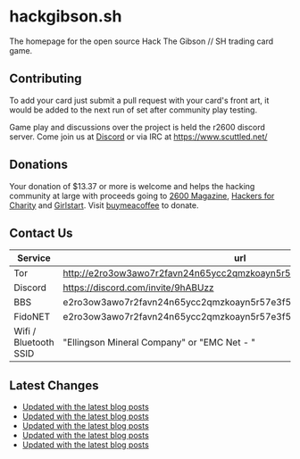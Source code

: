 # hackgibson.sh
The homepage for the open source Hack The Gibson // SH trading card game.


## Contributing

To add your card just submit a pull request with your card's front art, it would be added to the next run of set after community play testing.

Game play and discussions over the project is held the r2600 discord server. Come join us at [Discord](https://discord.com/invite/9hABUzz) or via IRC at https://www.scuttled.net/


## Donations

Your donation of $13.37 or more is welcome and helps the hacking community at large with proceeds going to [2600 Magazine](https://2600.com/), [Hackers for Charity](https://hackersforcharity.org) and [Girlstart](https://girlstart.org).  Visit [buymeacoffee](https://www.buymeacoffee.com/hackgibson.sh) to donate.


## Contact Us

Service | url
-|-
Tor | http://e2ro3ow3awo7r2favn24n65ycc2qmzkoayn5r57e3f56nvjwdcgg32ad.onion
Discord | https://discord.com/invite/9hABUzz
BBS | e2ro3ow3awo7r2favn24n65ycc2qmzkoayn5r57e3f56nvjwdcgg32ad.onion:23
FidoNET | e2ro3ow3awo7r2favn24n65ycc2qmzkoayn5r57e3f56nvjwdcgg32ad.onion:24554
Wifi / Bluetooth SSID | "Ellingson Mineral Company" or "EMC Net - <fidonet address>"

## Latest Changes
<!-- BLOG-POST-LIST:START -->
- [Updated with the latest blog posts](https://github.com/DFW2600/hackgibson.sh/commit/664bcd9e8f20a5ca8b1c5e215a19d3db5b2bbe4c)
- [Updated with the latest blog posts](https://github.com/DFW2600/hackgibson.sh/commit/5f9b80f74103d7f65f352b4cf568c442b0022683)
- [Updated with the latest blog posts](https://github.com/DFW2600/hackgibson.sh/commit/8cc766d43bc33fb0537ce1ef0b8df0b62c085399)
- [Updated with the latest blog posts](https://github.com/DFW2600/hackgibson.sh/commit/aee4058b476f0f9741aa197b84881acc50ae3b3c)
- [Updated with the latest blog posts](https://github.com/DFW2600/hackgibson.sh/commit/fe5b30c8753e32be6b619ccdb7c024d39d4b8c99)
<!-- BLOG-POST-LIST:END -->
